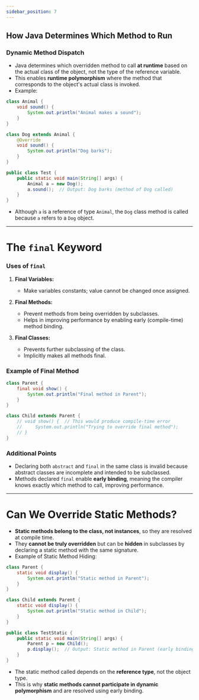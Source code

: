 ```yaml
---
sidebar_position: 7
---
```

## How Java Determines Which Method to Run

### Dynamic Method Dispatch

- Java determines which overridden method to call **at runtime** based on the actual class of the object, not the type of the reference variable.
- This enables **runtime polymorphism** where the method that corresponds to the object's actual class is invoked.
- Example:

```java
class Animal {
    void sound() {
        System.out.println("Animal makes a sound");
    }
}

class Dog extends Animal {
    @Override
    void sound() {
        System.out.println("Dog barks");
    }
}

public class Test {
    public static void main(String[] args) {
        Animal a = new Dog();
        a.sound();  // Output: Dog barks (method of Dog called)
    }
}
```

- Although `a` is a reference of type `Animal`, the `Dog` class method is called because `a` refers to a `Dog` object.

***

# The `final` Keyword 

### Uses of `final`

1. **Final Variables:**  
   - Make variables constants; value cannot be changed once assigned.

2. **Final Methods:**  
   - Prevent methods from being overridden by subclasses.
   - Helps in improving performance by enabling early (compile-time) method binding.

3. **Final Classes:**  
   - Prevents further subclassing of the class.  
   - Implicitly makes all methods final.

### Example of Final Method

```java
class Parent {
    final void show() {
        System.out.println("Final method in Parent");
    }
}

class Child extends Parent {
    // void show() {  // This would produce compile-time error
    //     System.out.println("Trying to override final method");
    // }
}
```

### Additional Points

- Declaring both `abstract` and `final` in the same class is invalid because abstract classes are incomplete and intended to be subclassed.
- Methods declared `final` enable **early binding**, meaning the compiler knows exactly which method to call, improving performance.

***

# Can We Override Static Methods?

- **Static methods belong to the class, not instances**, so they are resolved at compile time.
- They **cannot be truly overridden** but can be **hidden** in subclasses by declaring a static method with the same signature.
- Example of Static Method Hiding:

```java
class Parent {
    static void display() {
        System.out.println("Static method in Parent");
    }
}

class Child extends Parent {
    static void display() {
        System.out.println("Static method in Child");
    }
}

public class TestStatic {
    public static void main(String[] args) {
        Parent p = new Child();
        p.display();  // Output: Static method in Parent (early binding)
    }
}
```

- The static method called depends on the **reference type**, not the object type.
- This is why **static methods cannot participate in dynamic polymorphism** and are resolved using early binding.

